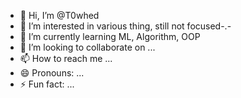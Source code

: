 - 👋 Hi, I’m @T0whed
- 👀 I’m interested in various thing, still not focused-.-
- 🌱 I’m currently learning ML, Algorithm, OOP
- 💞️ I’m looking to collaborate on ...
- 📫 How to reach me ...
- 😄 Pronouns: ...
- ⚡ Fun fact: ...

<!---
T0whed/T0whed is a ✨ special ✨ repository because its `README.md` (this file) appears on your GitHub profile.
You can click the Preview link to take a look at your changes.
--->
